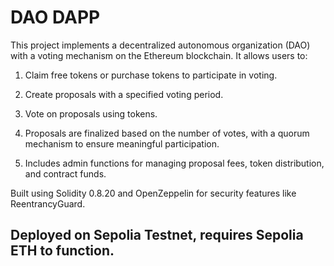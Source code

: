 # DAO DAPP

This project implements a decentralized autonomous organization (DAO) with a voting mechanism on the Ethereum blockchain. It allows users to:

1. Claim free tokens or purchase tokens to participate in voting.

2. Create proposals with a specified voting period.

3. Vote on proposals using tokens.

4. Proposals are finalized based on the number of votes, with a quorum mechanism to ensure meaningful participation.

5. Includes admin functions for managing proposal fees, token distribution, and contract funds.

Built using Solidity 0.8.20 and OpenZeppelin for security features like ReentrancyGuard.

## Deployed on Sepolia Testnet, requires Sepolia ETH to function.
